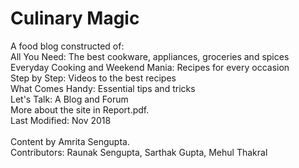 # Culinary Magic
A food blog constructed of:<br/>
All You Need: The best cookware, appliances, groceries and spices <br/>
Everyday Cooking and Weekend Mania: Recipes for every occasion <br/>
Step by Step: Videos to the best recipes <br/>
What Comes Handy: Essential tips and tricks <br/>
Let's Talk: A Blog and Forum <br/>
More about the site in Report.pdf. <br/>
Last Modified: Nov 2018<br/> <br/>
Content by Amrita Sengupta.</br>
Contributors: Raunak Sengupta, Sarthak Gupta, Mehul Thakral
